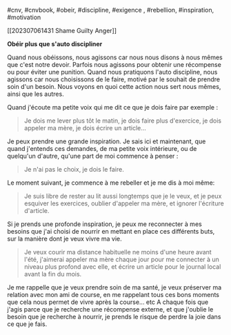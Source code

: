  #cnv, #cnvbook, #obeir, #discipline, #exigence , #rebellion, #inspiration, #motivation

[[202307061431 Shame Guilty Anger]]


**Obéir plus que s'auto discipliner**

Quand nous obéissons, nous agissons car nous nous disons à nous mêmes que c'est notre devoir. Parfois nous agissons pour obtenir une récompense ou pour éviter une punition.
Quand nous pratiquons l'auto discipline, nous agissons car nous choisissons de le faire, motivé par le souhait de prendre soin d'un besoin. Nous voyons en quoi cette action nous sert nous mêmes, ainsi que les autres.

Quand j'écoute ma petite voix qui me dit ce que je dois faire par exemple :
>Je dois me lever plus tôt le matin, je dois faire plus d'exercice, je dois appeler ma mère, je dois écrire un article...

Je peux prendre une grande inspiration. Je sais ici et maintenant, que quand j'entends ces demandes, de ma petite voix intérieure, ou de quelqu'un d'autre, qu'une part de moi commence à penser :
> Je n'ai pas le choix, je dois le faire.

Le moment suivant, je commence à me rebeller et je me dis à moi même:
> Je suis libre de rester au lit aussi longtemps que je le veux, et je peux esquiver les exercices, oublier d'appeler ma mère, et ignorer l'écriture d'article.

Si je prends une profonde inspiration, je peux me reconnecter à mes besoins que j'ai choisi de nourrir en mettant en place ces différents buts, sur la manière dont je veux vivre ma vie.
>Je veux courir ma distance habituelle ne moins d'une heure avant l'été, j'aimerai appeler ma mère chaque jour pour me connecter à un niveau plus profond avec elle, et écrire un article pour le journal local avant la fin du mois.

Je me rappelle que je veux prendre soin de ma santé, je veux préserver ma relation avec mon ami de course, en me rappelant tous ces bons moments que cela nous permet de vivre après la course... etc
A chaque fois que j'agis parce que je recherche une récompense externe, et que j'oublie le besoin que je recherche à nourrir, je prends le risque de perdre la joie dans ce que je fais.